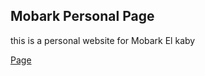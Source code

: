 <h2>Mobark Personal Page</h2>
<p>
 this is a personal website for Mobark El kaby

</p>

<a href="https://omarabdelsalam1998.github.io/Mobark_Personal_website/">Page</a>